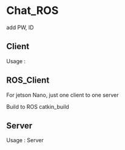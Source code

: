 # Chat_ROS

add PW, ID

## Client

Usage : <IP> <port> <name> <password>

## ROS_Client

For jetson Nano, just one client to one server

Build to ROS catkin_build

## Server

Usage : Server <port>
